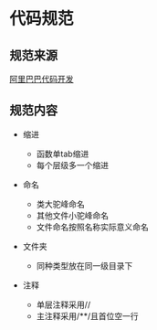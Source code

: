 # 代码规范

## 规范来源

[阿里巴巴代码开发](https://github.com/chjw8016/alibaba-java-style-guide)

## 规范内容

* 缩进

	* 函数单tab缩进
	* 每个层级多一个缩进
* 命名
  * 类大驼峰命名
  * 其他文件小驼峰命名
  * 文件命名按照名称实际意义命名
* 文件夹
  * 同种类型放在同一级目录下
* 注释
  * 单层注释采用//
  * 主注释采用/**/且首位空一行

